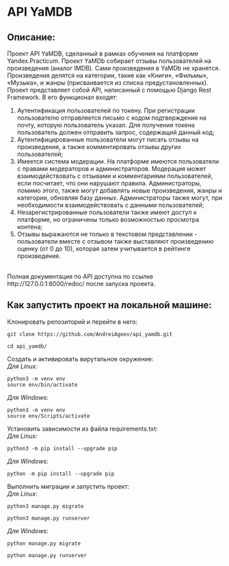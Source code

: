 # API YaMDB
## Описание:
Проект API YaMDB, сделанный в рамках обучения на платформе Yandex.Practicum.
Проект YaMDb собирает отзывы пользователей на произведения (аналог IMDB). Сами произведения в YaMDb не хранятся. Произведения делятся на категории, такие как «Книги», «Фильмы», «Музыка», и жанры (присваивается из списка предустановленных).<br />
Проект представляет собой API, написанный с помощью Django Rest Framework. В его функционал входят:
1) Аутентификация пользователей по токену. При регистрации пользователю отправляется письмо с кодом подтверждения на почту, которую пользователь указал. Для получения токена пользователь должен отправить запрос, содержащий данный код;
2) Аутентифицированные пользователи могут писать отзывы на произведения, а также комментировать отзывы других пользователей;
3) Имеется система модерации. На платформе имеются пользователи с правами модераторов и администраторов. Модерация может взаимодействовать с отзывами и комментариями пользователей, если посчитает, что они нарушают правила. Администраторы, помимо этого, также могут добавлять новые произведения, жанры и категории, обновляя базу данных. Администраторы также могут, при необходимости взаимодействовать с данными пользователей;
4) Незарегистрированные пользователи также имеют доступ к платформе, но ограничены только возможностью просмотра контена;
5) Отзывы выражаются не только в текстовом представлении - пользователи вместе с отзывом также выставляют произведению оценку (от 0 до 10), которая затем учитывается в рейтинге произведения.
<br />
Полная документация по API доступна по ссылке http://127.0.0.1:8000/redoc/ после запуска проекта.

## Как запустить проект на локальной машине:
Клонировать репозиторий и перейти в него:
```
git clone https://github.com/AndreiAgeev/api_yamdb.git
```
```
cd api_yamdb/
```
Создать и активировать вирутальное окружение:<br />
*Для Linux:*
```
python3 -m venv env
source env/bin/activate
```
*Для Windows:*
```
python3 -m venv env
source env/Scripts/activate
```
Установить зависимости из файла requirements.txt:<br />
*Для Linux:*
```
python3 -m pip install --upgrade pip
```
*Для Windows:*
```
python -m pip install --upgrade pip
```
Выполнить миграции и запустить проект:<br />
*Для Linux:*
```
python3 manage.py migrate
```
```
python3 manage.py runserver
```
*Для Windows:*
```
python manage.py migrate
```
```
python manage.py runserver
```
